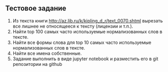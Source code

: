 ## Тестовое задание
1. Из текста книги http://az.lib.ru/k/kipling_d_r/text_0070.shtml вырезать все лишнее не относящееся к тексту (лицензии и т.п.).
2. Найти top 100 самых часто используемые нормализованных слов в тексте.
3. Найти все формы слова для top 10 самых часто используемые нормализованных слов в тексте.
4. Найти все имена собственные.
5. Задание выполнить в виде jupyter notebook и разместить его в git репозитории на github